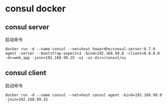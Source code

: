 # consul docker
## consul server
启动命令

```
docker run -d --name consul --net=host howardhe/consul-server:0.7.0 agent -server --bootstrap-expect=3 -bind=192.168.99.8 -client=0.0.0.0 -dc=web_app -join=192.168.99.15 -ui -ui-dir=/consul/ui
```
## consul client
启动命令

```
docker run -d --name consul --net=host consul agent -bind=192.168.99.9 -join=192.168.99.15
```

